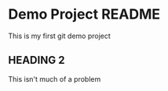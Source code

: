# Demo Project README

This is my first git demo project

## HEADING 2

This isn't much of a problem
